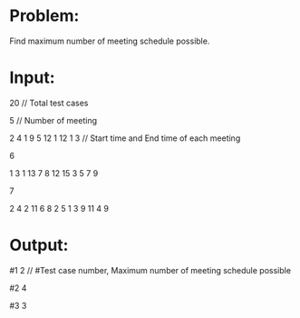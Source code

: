 # Problem:
Find maximum number of meeting schedule possible.



# Input:
20    // Total test cases

5   // Number of meeting

2 4 1 9 5 12 1 12 1 3   // Start time and End time of each meeting

6

1 3 1 13 7 8 12 15 3 5 7 9

7

2 4 2 11 6 8 2 5 1 3 9 11 4 9



# Output:
#1 2    // #Test case number, Maximum number of meeting schedule possible

#2 4

#3 3
